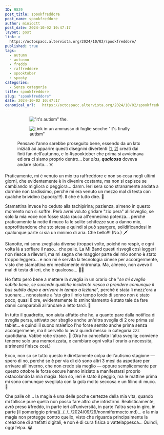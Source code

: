 ```yaml
---
ID: 9829
post_title: spookfreddore
post_name: spookfreddore
author: minioctt
post_date: 2024-10-02 10:47:17
layout: post
link: >
  https://octospacc.altervista.org/2024/10/02/spookfreddore/
published: true
tags:
  - autumn
  - autunno
  - freddo
  - raffreddore
  - spooktober
  - spooky
categories:
  - Senza categoria
title: spookfreddore
slug: "spookfreddore"
date: 2024-10-02 10:47:17
canonical_url:   https://octospacc.altervista.org/2024/10/02/spookfreddore/
---
```

<!-- wp:gallery {"linkTo":"none"} -->
<figure class="wp-block-gallery has-nested-images columns-default is-cropped"><!-- wp:image {"id":9849,"linkDestination":"none"} -->
<figure class="wp-block-image"><img src="https://octospacc.github.io/microblog-mirror/assets/uploads/2024/10/photo_4908944094168984422_y3036114331329009662-960x960.jpg" alt="&quot;it's autism&quot; the." class="wp-image-9849"/></figure>
<!-- /wp:image -->

<!-- wp:image {"id":9848,"linkDestination":"none"} -->
<figure class="wp-block-image"><img src="https://octospacc.github.io/microblog-mirror/assets/uploads/2024/10/photo_6021769661001089161_y2011457423417458527-960x669.jpg" alt="Link in un ammasso di foglie secche &quot;it's finally autism&quot;" class="wp-image-9848"/></figure>
<!-- /wp:image --><figcaption class="blocks-gallery-caption wp-element-caption">Pensavo l'anno sarebbe proseguito bene, essendo da un lato iniziati ad apparire questi disegnini divertenti [<a href="https://t.me/thethethethethethethethethe/129">1</a>, <a href="https://x.com/Laenarra/status/1838546391309676957">2</a>] creati dai finti fan dell'autunno, e lo #spooktober che prima si avvicinava ed ora ci siamo proprio dentro... <em>but alas</em>, <em><strong>qualcosa</strong></em> doveva andare storto... ☠️</figcaption></figure>
<!-- /wp:gallery -->

<!-- wp:paragraph -->
<p markdown="1"></p>
<!-- /wp:paragraph -->

<!-- wp:paragraph -->
<p markdown="1">Praticamente, mi è venuto un mix tra raffreddore e non so cosa negli ultimi giorni, che evidentemente è in divenire costante, ma non si capisce se cambiando migliora o peggiora... damn. Ieri sera sono stranamente andata a dormire non tardissimo, perché mi era venuto un mezzo mal di testa con qualche brividino (spooky!!!). Il che è tutto dire. 🎃</p>
<!-- /wp:paragraph -->

<!-- wp:paragraph -->
<p markdown="1">Stamattina invece ho ceduto alla tachipirina; pazienza, almeno in questo momento non si soffre. Però avrei voluto gridare "zio pera" al risveglio, se solo la mia voce non fosse stata rauca all'ennesima potenza... perché praticamente la notte il muco fa le solite schifezze sue a danno mio, approfittandone che sto stesa e quindi si può spargere, solidificandosi in qualunque parte ci sia un minimo di aria. Che bello!!! (No.) 🗡️</p>
<!-- /wp:paragraph -->

<!-- wp:paragraph -->
<p markdown="1">Stanotte, mi sono zvegliata diverse (troppe) volte, poiché no respir, e ogni volta là a soffiare il naso... che palle. La Mi Band questi risvegli così leggeri non riesce a rilevarli, ma mi segna che maggior parte del mio sonno è stato troppo leggero... e non mi è servita la tecnologia cinese per accorgermente, visto che stamattina ero mediamente rintronata. Ma, almeno, non avevo il mal di testa di ieri, che è qualcosa... 😵‍💫</p>
<!-- /wp:paragraph -->

<!-- wp:paragraph -->
<p markdown="1">Ho fatto però bene a mettere la sveglia in un orario che "<em>se mi sveglio subito bene, se succede qualche incidente riesco a prendere comunque il bus subito dopo e arrivare in tempo a lezione</em>", perché è stata lì mezz'ora a suonare... nonostante a 'sto giro il mio tempo lordo di sonno non è stato poco, quasi 8 ore, evidentemente lo sminchiamento è stato tale da fare danni comparabili all'andare a letto tardi. 🤧</p>
<!-- /wp:paragraph -->

<!-- wp:paragraph -->
<p markdown="1">In tutto il quadretto, non aiuta affatto che ho, a quanto pare dalla notifica di sveglia persa, attivato per sbaglio anche un'altra sveglia di 2 ore prima sul tablet... e quindi il suono malefico l'ho forse sentito anche prima senza accorgermene, ma il cervello lo avrà quindi messo in categoria zzz quotidiana. Vabbè robe strane. 🥶 (Ora ho cancellato l'altra sveglia; conviene tenerne solo una memorizzata, e cambiare ogni volta l'orario a necessità, altrimenti finisce così.)</p>
<!-- /wp:paragraph -->

<!-- wp:paragraph -->
<p markdown="1">Ecco, non so se tutto questo è direttamente colpa dell'autismo stagione — spero di no, perché se è per via di ciò sono altri 3 mesi da aspettare per arrivare all'inverno, che non credo sia meglio — oppure semplicemente per questo ottobre le forze oscure hanno iniziato a manifestarsi proprio ostacolando la mia magia. Non so, ieri è stato il peggio, ma le mattine prima mi sono comunque svegliata con la gola molto seccosa e un filino di muco. 🤮</p>
<!-- /wp:paragraph -->

<!-- wp:paragraph -->
<p markdown="1">Che palle oh... la magia è una delle poche certezze della mia vita, quando mi fallisce pure quella non posso fare altro che intristirmi. Realisticamente, avrò preso #freddo, in parte ieri all'università, in parte l'altra sera in giro, in parte [il pomeriggio prima](../../../2024/09/29/nonmifermocto.md)... e la mia magia non protegge contro quello, visto che riguarda principalmente la creazione di artefatti digitali, e non è di cura fisica o vattelappesca... Quindi, oggi felpa. 😭</p>
<!-- /wp:paragraph -->
